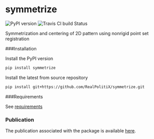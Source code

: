 symmetrize
==========

![PyPI version](https://img.shields.io/pypi/v/symmetrize.svg) ![Travis CI build Status](https://www.travis-ci.org/RealPolitiX/symmetrize.svg)



Symmetrization and centering of 2D pattern using nonrigid point set registration



###Installation

Install the PyPI version

```bash
pip install symmetrize
```

Install the latest from source repository

```bash
pip install git+https://github.com/RealPolitiX/symmetrize.git
```



###Requirements

See [requirements](https://github.com/RealPolitiX/symmetrize/blob/master/requirements.txt)



### Publication

The publication associated with the package is available [here](https://arxiv.org/abs/1901.00312).



